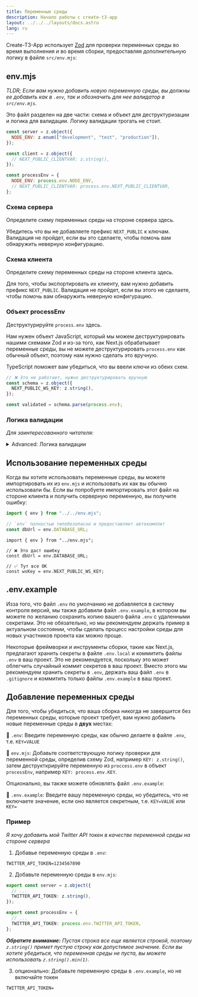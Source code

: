 ```yaml
---
title: Переменные среды
description: Начало работы с create-t3-app
layout: ../../../layouts/docs.astro
lang: ru
---
```


Create-T3-App использует [Zod](https://github.com/colinhacks/zod) для проверки переменных среды во время выполнения _и_ во время сборки, предоставляя дополнительную логику в файле `src/env.mjs`:

## env.mjs

_TLDR; Если вам нужно добавить новую переменную среды, вы должны ее добавить как в `.env`, так и обозначить для нее валидатор в `src/env.mjs`._

Это файл разделен на две части: схема и объект для деструктуризации и логика для валидации. Логику валидации трогать не стоит.

```ts:env.mjs
const server = z.object({
  NODE_ENV: z.enum(["development", "test", "production"]),
});

const client = z.object({
  // NEXT_PUBLIC_CLIENTVAR: z.string(),
});

const processEnv = {
  NODE_ENV: process.env.NODE_ENV,
  // NEXT_PUBLIC_CLIENTVAR: process.env.NEXT_PUBLIC_CLIENTVAR,
};
```

### Схема сервера

Определите схему переменных среды на стороне сервера здесь.

Убедитесь что вы не добавляете префикс `NEXT_PUBLIC` к ключам. Валидация не пройдет, если вы это сделаете, чтобы помочь вам обнаружить неверную конфигурацию.

### Схема клиента

Определите схему переменных среды на стороне клиента здесь.

Для того, чтобы экспортировать их клиенту, вам нужно добавить префикс `NEXT_PUBLIC`. Валидация не пройдет, если вы этого не сделаете, чтобы помочь вам обнаружить неверную конфигурацию.

### Объект processEnv

Деструктурируйте `process.env` здесь.

Нам нужен объект JavaScript, который мы можем деструктурировать нашими схемами Zod и из-за того, как Next.js обрабатывает переменные среды, вы не можете деструктурировать `process.env` как обычный объект, поэтому нам нужно сделать это вручную.

TypeScript поможет вам убедиться, что вы ввели ключи из обеих схем.

```ts
// ❌ Это не работает, нужно деструктурировать вручную
const schema = z.object({
  NEXT_PUBLIC_WS_KEY: z.string(),
});

const validated = schema.parse(process.env);
```

### Логика валидации

_Для заинтересованного читателя:_

<details>
<summary>Advanced: Логика валидации</summary>

В зависемости от среды (сервер или клиент) мы валидируем либо обе, либо только клиентскую схему. Это значить, что, несмотря на то, что серверные переменные будут иметь значение `undefined`, валидация пройдет успешно. Это значит что у нас есть единая входная точка для всех переменных среды.

```ts:env.mjs
const isServer = typeof window === "undefined";

const merged = server.merge(client);
const parsed = isServer
  ? merged.safeParse(processEnv)  // <-- Если на сервере, валидировать все переменные
  : client.safeParse(processEnv); // <-- Если на клиенте, только клиентские

if (parsed.success === false) {
  console.error(
    "❌ Invalid environment variables:\n",
    ...formatErrors(parsed.error.format()),
  );
  throw new Error("Invalid environment variables");
}
```

Затем мы используем объект Proxy чтобы выкидывать ошибки, если вы попытаетесь получить доступ к серверным переменным среды на клиенте.

```ts:env.mjs
// Прокси позволяет переопределить геттер
export const env = new Proxy(parsed.data, {
  get(target, prop) {
    if (typeof prop !== "string") return undefined;
    // На клиенте разрешаются только переменные начинающиеся с NEXT_PUBLIC_
    if (!isServer && !prop.startsWith("NEXT_PUBLIC_"))
      throw new Error(
        "❌ Attempted to access serverside environment variable on the client",
      );
    return target[prop]; // <-- В противном случае, возвращаем нужное значение
  },
});
```

</details>

## Использование переменных среды

Когда вы хотите использовать переменные среды, вы можете импортировать их из `env.mjs` и использовать их как вы обычно использовали бы. Если вы попробуете импортировать этот файл на стороне клиента и получить серверную переменную, вы получите ошибку:

```ts:pages/api/hello.ts
import { env } from "../../env.mjs";

// `env` полностью типобезопасно и предоставляет автокомплит
const dbUrl = env.DATABASE_URL;
```

```ts:pages/index.tsx
import { env } from "../env.mjs";

// ❌ Это даст ошибку
const dbUrl = env.DATABASE_URL;

// ✅ Тут все ОК
const wsKey = env.NEXT_PUBLIC_WS_KEY;
```

## .env.example

Изза того, что файл `.env` по умолчанию не добавляется в систему контроля версий, мы также добавили файл `.env.example`, в котором вы можете по желанию сохранить копию вашего файла `.env` с удаленными секретами. Это не обязательно, но мы рекомендуем держать пример в актуальном состоянии, чтобы сделать процесс настройки среды для новых участников проекта как можно проще.

Некоторые фреймворки и инструменты сборки, такие как Next.js, предлагают хранить секреты в файле `.env.local` и коммитить файлы `.env` в ваш проект. Это не рекомендуется, поскольку это может облегчить случайный коммит секретов в ваш проект. Вместо этого мы рекомендуем хранить секреты в `.env`, держать ваш файл `.env` в `.gitignore` и коммитить только файлы `.env.example` в ваш проект.

## Добавление переменных среды

Для того, чтобы убедиться, что ваша сборка никогда не завершится без переменных среды, которые проект требует, вам нужно добавить новые переменные среды в **двух** местах:

📄 `.env`: Введите переменную среды, как обычно делаете в файле `.env`, т.е. `KEY=VALUE`

📄 `env.mjs`: Добавьте соответствующую логику проверки для переменной среды, определив схему Zod, например `KEY: z.string()`, затем деструкткрируйте переменную из `proccess.env` в объект `processEnv`, например `KEY: process.env.KEY`.

Опционально, вы также можете обновлять файл `.env.example`:

📄 `.env.example`: Введите вашу переменную среды, но убедитесь, что не включаете значение, если оно является секретным, т.е. `KEY=VALUE` или `KEY=`

### Пример

_Я хочу добавить мой Twitter API токен в качестве переменной среды на стороне сервера_

1. Добавье переменную среды в `.env`:

```
TWITTER_API_TOKEN=1234567890
```

2. Добавьте переменную среды в `env.mjs`:

```ts
export const server = z.object({
  // ...
  TWITTER_API_TOKEN: z.string(),
});

export const processEnv = {
  // ...
  TWITTER_API_TOKEN: process.env.TWITTER_API_TOKEN,
};
```

_**Обратите внимание:** Пустая строка все еще является строкой, поэтому `z.string()` примет пустую строку как допустимое значение. Если вы хотите убедиться, что переменная среды не пуста, вы можете использовать `z.string().min(1)`._

3. опционально: Добавьте переменную среды в `.env.example`, но не включайте токен

```
TWITTER_API_TOKEN=
```

